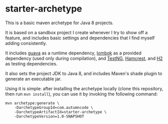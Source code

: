 # starter-archetype
This is a basic maven archetype for Java 8 projects.

It is based on a sandbox project I create whenever I try to show off a feature, and includes basic settings and dependencies that I find myself adding consistently.

It includes [guava](https://github.com/google/guava) as a runtime dependency, [lombok](https://projectlombok.org/) as a provided dependency (used only during compilation), and [TestNG](http://testng.org/doc/index.html), [Hamcrest](http://hamcrest.org/), and [H2](http://www.h2database.com/html/main.html) as testing dependencies.

It also sets the project JDK to Java 8, and includes Maven's shade plugin to generate an executable jar.

Using it is simple: after installing the archetype locally (clone this repository, then run `mvn install`), you can use it by invoking the following command:

    mvn archetype:generate \
        -DarchetypeGroupId=com.autumncode \
        -DarchetypeArtifactId=starter-archetype \
        -DarchetypeVersion=1.0-SNAPSHOT
